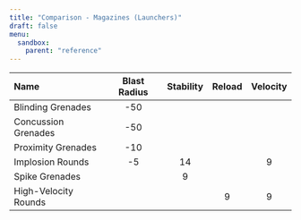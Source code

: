 ```yaml
---
title: "Comparison - Magazines (Launchers)"
draft: false
menu:
  sandbox:
    parent: "reference"
---
```


|Name | Blast Radius | Stability | Reload | Velocity |
|:-|:-:|:-:|:-:|:-:|
|Blinding Grenades|-50||||
|Concussion Grenades|-50||||
|Proximity Grenades|-10||||
|Implosion Rounds|-5|14||9|
|Spike Grenades||9|||
|High-Velocity Rounds|||9|9|
